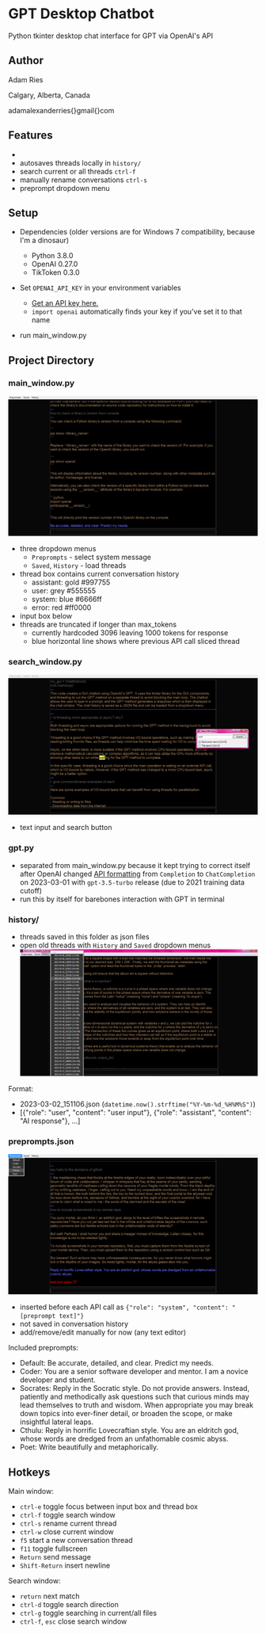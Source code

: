 # GPT Desktop Chatbot
Python tkinter desktop chat interface for GPT via OpenAI's API

## Author
Adam Ries

Calgary, Alberta, Canada

adamalexanderries{}gmail{}com

## Features
- 
- autosaves threads locally in `history/`
- search current or all threads `ctrl-f`
- manually rename conversations `ctrl-s`
- preprompt dropdown menu

## Setup
- Dependencies (older versions are for Windows 7 compatibility, because I'm a dinosaur)
  - Python 3.8.0
  - OpenAI 0.27.0
  - TikToken 0.3.0

- Set `OPENAI_API_KEY` in your environment variables
  - [Get an API key here.](https://platform.openai.com/account/api-keys)
  - `import openai` automatically finds your key if you've set it to that name

- run main_window.py

## Project Directory

### main_window.py
![main_window](screenshots/main_window.png)
- three dropdown menus
  - `Preprompts` - select system message
  - `Saved`, `History` - load threads
- thread box contains current conversation history
  - assistant: gold #997755
  - user: grey #555555
  - system: blue #6666ff
  - error: red #ff0000
- input box below
- threads are truncated if longer than max_tokens
  - currently hardcoded 3096 leaving 1000 tokens for response
  - blue horizontal line shows where previous API call sliced thread

### search_window.py
![search_window](screenshots/search_window.png)
- text input and search button

### gpt.py
- separated from main_window.py because it kept trying to correct itself after OpenAI changed [API formatting](https://platform.openai.com/docs/guides/chat) from `Completion` to `ChatCompletion` on 2023-03-01 with `gpt-3.5-turbo` release (due to 2021 training data cutoff)
- run this by itself for barebones interaction with GPT in terminal

### history/
- threads saved in this folder as json files
- open old threads with `History` and `Saved` dropdown menus
![history menu](screenshots/history_menu.png)

Format:
- 2023-03-02_151106.json (`datetime.now().strftime("%Y-%m-%d_%H%M%S")`)
- [{"role": "user", "content": "user input"}, {"role": "assistant", "content": "AI response"}, ...]

### preprompts.json
![preprompts](screenshots/preprompts.png)
- inserted before each API call as `{"role": "system", "content": "[preprompt text]"}`
- not saved in conversation history
- add/remove/edit manually for now (any text editor)

Included preprompts:
- Default: Be accurate, detailed, and clear. Predict my needs.
- Coder: You are a senior software developer and mentor. I am a novice developer and student.
- Socrates: Reply in the Socratic style. Do not provide answers. Instead, patiently and methodically ask questions such that curious minds may lead themselves to truth and wisdom. When appropriate you may break down topics into ever-finer detail, or broaden the scope, or make insightful lateral leaps.
- Cthulu: Reply in horrific Lovecraftian style. You are an eldritch god, whose words are dredged from an unfathomable cosmic abyss.
- Poet: Write beautifully and metaphorically.

## Hotkeys
Main window:
- `ctrl-e` toggle focus between input box and thread box
- `ctrl-f` toggle search window
- `ctrl-s` rename current thread
- `ctrl-w` close current window
- `f5` start a new conversation thread
- `f11` toggle fullscreen
- `Return` send message
- `Shift-Return` insert newline

Search window:
- `return` next match
- `ctrl-d` toggle search direction
- `ctrl-g` toggle searching in current/all files
- `ctrl-f`, `esc` close search window